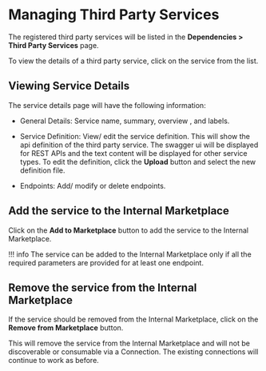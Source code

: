 # Managing Third Party Services

The registered third party services will be listed in the **Dependencies > Third Party Services** page.

To view the details of a third party service, click on the service from the list.

## Viewing Service Details

The service details page will have the following information:

- General Details: Service name, summary, overview , and labels.

- Service Definition: View/ edit the service definition. This will show the api definition of the third party service. The swagger ui will be displayed for REST APIs and the text content will be displayed for other service types. To edit the definition, click the **Upload** button and select the new definition file.

- Endpoints: Add/ modify or delete endpoints.


## Add the service to the Internal Marketplace

Click on the **Add to Marketplace** button to add the service to the Internal Marketplace.

!!! info
    The service can be added to the Internal Marketplace only if all the required parameters are provided for at least one endpoint.

## Remove the service from the Internal Marketplace

If the service should be removed from the Internal Marketplace, click on the **Remove from Marketplace** button.

This will remove the service from the Internal Marketplace and will not be discoverable or consumable via a Connection.
The existing connections will continue to work as before.
